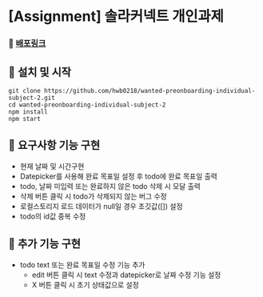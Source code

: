# [Assignment] 솔라커넥트 개인과제

### 🔗 [배포링크](https://solar-connect-70015c.netlify.app/)

## 📌 설치 및 시작

```shell
git clone https://github.com/hwb0218/wanted-preonboarding-individual-subject-2.git
cd wanted-preonboarding-individual-subject-2
npm install
npm start
```

## 📌 요구사항 기능 구현

- 현재 날짜 및 시간구현  
- Datepicker를 사용해 완료 목표일 설정 후 todo에 완료 목표일 출력  
- todo, 날짜 미입력 또는 완료하지 않은 todo 삭제 시 모달 출력  
- 삭제 버튼 클릭 시 todo가 삭제되지 않는 버그 수정  
- 로컬스토리지 로드 데이터가 null일 경우 초깃값([]) 설정  
- todo의 id값 중복 수정

## 📌 추가 기능 구현

- todo text 또는 완료 목표일 수정 기능 추가  
  - edit 버튼 클릭 시 text 수정과 datepicker로 날짜 수정 기능 설정
  - X 버튼 클릭 시 초기 상태값으로 설정 
